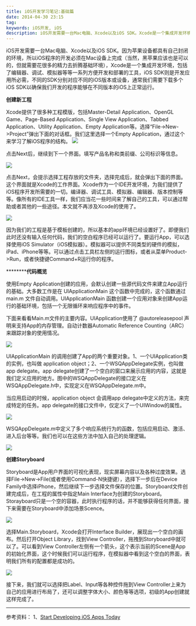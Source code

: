 ```yaml
---
title: iOS开发学习笔记:基础篇
date: 2014-04-30 23:15
tag: 
keywords: iOS开发, iOS
description: iOS开发需要一台Mac电脑、Xcode以及iOS SDK。Xcode是一个集成开发环境，iOS SDK则是开发应用所必需，不同的SDK分别对应不同的iOS版本或设备。
---
```


iOS开发需要一台Mac电脑、Xcode以及iOS SDK。因为苹果设备都具有自己封闭的环境，所以iOS程序的开发必须在Mac设备上完成（当然，黑苹果应该也是可以的，但就需要花很多的精力去折腾基础环境），Xcode是一个集成开发环境，包括了编辑器、调试、模拟器等等一系列方便开发和部署的工具，iOS SDK则是开发应用所必需，不同的SDK分别对应不同的iOS版本或设备，通常我们需要下载多个iOS SDK以确保我们开发的程序能够在不同版本的iOS上正常运行。

**创建新工程**

Xcode提供了很多种工程模版，包括Master-Detail Application、OpenGL Game、Page-Based Application、Single View Application、Tabbed Application、Utility Application、Empty Application等。选择“File->New->Project”弹出下面的对话框。我们这里选择一个Empty Application，通过这个来学习了解iOS程序的结构。
![](20140430-ios-develop/302314062678451.png)

点击Next后，继续到下一个界面。填写产品名称和类前缀、公司标识等信息。

![](20140430-ios-develop/302314277203140.png)


点击Next，会提示选择工程存放的文件夹，选择完成后，就会弹出下面的界面。这个界面就是Xcode的工作界面。Xcode作为一个IDE开发环境，为我们提供了iOS程序开发所需要的一切。编译器、调试工具、模拟器、编辑器、版本控制等等。像所有的IDE工具一样，我们应当花一些时间来了解自己的工具，可以通过帮助或者其他的一些途径。本文就不再涉及Xcode的使用了。

![](20140430-ios-develop/302314428617466.png)

因为我们的工程是基于模板创建的，所以基本的app环境已经设置好了。即便我们此时还没有输入任何代码，我们的空白程序已经可以运行了。要运行App，可以选择使用iOS Simulator（iOS模拟器）。模拟器可以提供不同类型的硬件的模拟，iPad、iPhone等等。可以通过点击工具栏左侧的运行图标，或者从菜单Product->Run，或者快捷键Command+R运行你的程序。

**********代码概览**

使用Empty Application创建的应用，会默认创建一些源代码文件来建立App运行的基础。大多数工作是在 UIApplicationMain 这个函数中完成的，这个函数通过 main.m 文件自动调用。UIApplicationMain 函数创建一个应用对象来创建App运行的基础环境，包括一个无限循环来响应程序中的事件。


下面来看看Main.m文件的主要内容。UIApplication使用了 @autoreleasepool 声明来支持App的内存管理。自动计数器Automatic Reference Counting（ARC）来跟踪对象的使用情况。


![](20140430-ios-develop/011431177525581.png)

UIApplicationMain 的调用创建了App的两个重要对象。1、一个UIApplication类的实例，也叫做 application object；2、一个WSQAppDelegate实例，也叫做app delegate。app delegate创建了一个空白的窗口来展示应用的内容，这就是我们定义应用的地方。图中的WSQAppDelegate的接口定义在 WSQAppDelegate.h中，实现定义在WSQAppDelegate.m中。

当应用启动的时候，application object 会调用app delegate中定义的方法，来完成特定的任务。app delegate的接口文件中，仅定义了一个UIWindow的属性。

![](20140430-ios-develop/011431473302918.png)


WSQAppDelegate.m中定义了多个响应系统行为的函数，包括应用启动、激活、进入后台等等。我们也可以在这些方法中加入自己的处理逻辑。


![](20140430-ios-develop/011432149861167.png)

**创建Storyboard**

Storyboard是App用户界面的可视化表现，现实屏幕内容以及各种过度效果。选择File->New->File(或者使用Command-N快捷键），选择下一步后在Device Family中选择iPhone，然后继续下一步选择文件保存的位置。Storyboard文件创建完成后，在工程的属性中指定Main Interface为创建的Storyboard。Storayboard只是一个空的容器，此时执行程序的话，并不能够获得任何界面，接下来需要在Storyboard中添加场景Scence。


![](20140430-ios-develop/011432326425993.png)

选择Main.Storyboard，Xcode会打开Interface Builder，展现出一个空白的画布。然后打开Object Library，找到View Controller，拖拽到Storyboard中就可以了。可以看到View Controller左侧有一个箭头，这个表示当前的Scene是App的初始化界面，这个时候我们可以运行程序，在模拟器中看到这个空白的界面，表明我们所有的配置都是成功的。


![](20140430-ios-develop/011432457364961.png)

接下来，我们就可以选择把Label、Input等各种控件拖到View Controller上来为自己的应用进行布局了，还可以调整字体大小、颜色等等选项，初级的App创建就这样完成了。
****


参考资料：
1、[Start Developing iOS Apps Today](https://developer.apple.com/library/iOS/referencelibrary/GettingStarted/RoadMapiOS/FirstTutorial.html#//apple_ref/doc/uid/TP40011343-CH3-SW1)













